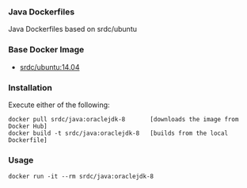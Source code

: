 ### Java Dockerfiles

Java Dockerfiles based on srdc/ubuntu

### Base Docker Image

* [srdc/ubuntu:14.04](https://hub.docker.com/r/srdc/ubuntu/)


### Installation
Execute either of the following:

    docker pull srdc/java:oraclejdk-8       [downloads the image from Docker Hub]
    docker build -t srdc/java:oraclejdk-8   [builds from the local Dockerfile]


### Usage

    docker run -it --rm srdc/java:oraclejdk-8
